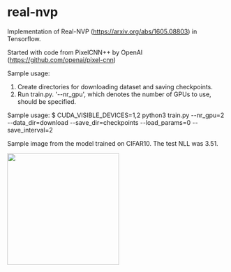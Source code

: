 # real-nvp
Implementation of Real-NVP (https://arxiv.org/abs/1605.08803) in Tensorflow.

Started with code from PixelCNN++ by OpenAI (https://github.com/openai/pixel-cnn)

Sample usage:

1. Create directories for downloading dataset and saving checkpoints. 
2. Run train.py. '--nr_gpu', which denotes the number of GPUs to use, should be specified. 

Sample usage: 
$ CUDA_VISIBLE_DEVICES=1,2 python3 train.py --nr_gpu=2 --data_dir=download --save_dir=checkpoints --load_params=0 --save_interval=2

Sample image from the model trained on CIFAR10. The test NLL was 3.51. 

<img src="https://github.com/taesung89/real-nvp/raw/master/cifar_sample.png" width="256">
